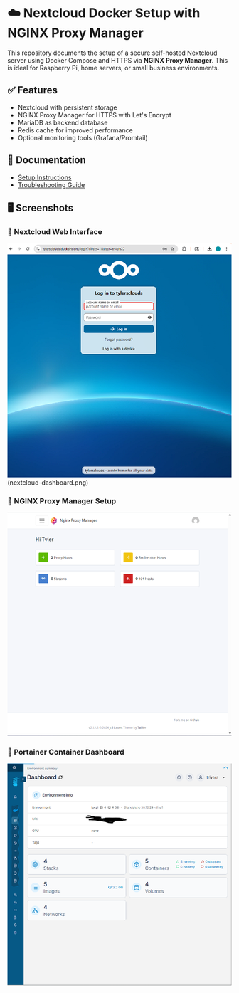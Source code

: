 # ☁️ Nextcloud Docker Setup with NGINX Proxy Manager

This repository documents the setup of a secure self-hosted [Nextcloud](https://nextcloud.com) server using Docker Compose and HTTPS via **NGINX Proxy Manager**. This is ideal for Raspberry Pi, home servers, or small business environments.

## ✅ Features

- Nextcloud with persistent storage
- NGINX Proxy Manager for HTTPS with Let's Encrypt
- MariaDB as backend database
- Redis cache for improved performance
- Optional monitoring tools (Grafana/Promtail)

## 📖 Documentation

- [Setup Instructions](setup-instructions.md)
- [Troubleshooting Guide](troubleshooting.md)

## 🖥 Screenshots

### 📁 Nextcloud Web Interface
![Nextcloud UI](nextcloud-ui.png)
(nextcloud-dashboard.png)
### 🔐 NGINX Proxy Manager Setup
![NPM Proxy Host](nignx-pm.png)

### 🐳 Portainer Container Dashboard
![Portainer View](portainer-dashboard.png)
